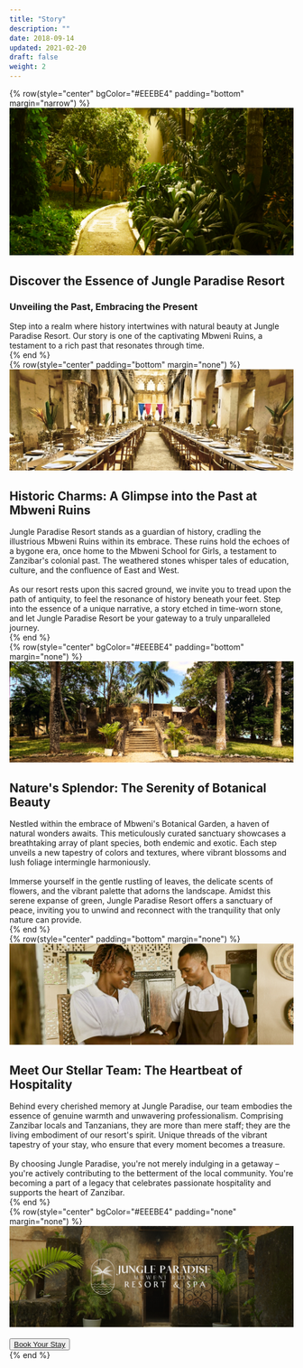 ```yaml
---
title: "Story"
description: ""
date: 2018-09-14
updated: 2021-02-20
draft: false
weight: 2
---
```


<!-- section 1 (header) -->

{% row(style="center" bgColor="#EEEBE4" padding="bottom" margin="narrow") %}

<div class="container mx-auto">

![Image](./img/story_header.png#mx-auto)

## Discover the Essence of Jungle Paradise Resort

### Unveiling the Past, Embracing the Present

<p class="max-w-6xl mx-auto">Step into a realm where history intertwines with natural beauty at Jungle Paradise Resort. Our story is one of the captivating Mbweni Ruins, a testament to a rich past that resonates through time.</p>

</div>

{% end %}

<!-- section 2 -->

{% row(style="center" padding="bottom" margin="none") %}

![Image](./img/ruins.jpg#mx-auto)

## Historic Charms: A Glimpse into the Past at Mbweni Ruins

<p class="max-w-6xl mx-auto">Jungle Paradise Resort stands as a guardian of history, cradling the illustrious Mbweni Ruins within its embrace. These ruins hold the echoes of a bygone era, once home to the Mbweni School for Girls, a testament to Zanzibar's colonial past. The weathered stones whisper tales of education, culture, and the confluence of East and West.<br><br>
As our resort rests upon this sacred ground, we invite you to tread upon the path of antiquity, to feel the resonance of history beneath your feet. Step into the essence of a unique narrative, a story etched in time-worn stone, and let Jungle Paradise Resort be your gateway to a truly unparalleled journey.

</p>

{% end %}

<!-- section 3 -->

{% row(style="center" bgColor="#EEEBE4" padding="bottom" margin="none") %}

![Image](./img/botanicalgarden.jpg#mx-auto)

## Nature's Splendor: The Serenity of Botanical Beauty

<p class="max-w-6xl mx-auto">Nestled within the embrace of Mbweni's Botanical Garden, a haven of natural wonders awaits. This meticulously curated sanctuary showcases a breathtaking array of plant species, both endemic and exotic. Each step unveils a new tapestry of colors and textures, where vibrant blossoms and lush foliage intermingle harmoniously. <br><br>
Immerse yourself in the gentle rustling of leaves, the delicate scents of flowers, and the vibrant palette that adorns the landscape. Amidst this serene expanse of green, Jungle Paradise Resort offers a sanctuary of peace, inviting you to unwind and reconnect with the tranquility that only nature can provide.
</p>

{% end %}

<!-- section 4 -->

{% row(style="center" padding="bottom" margin="none") %}

![Image](./img/staff.jpg#mx-auto)

## Meet Our Stellar Team: The Heartbeat of Hospitality

<p class="max-w-6xl mx-auto">Behind every cherished memory at Jungle Paradise, our team embodies the essence of genuine warmth and unwavering professionalism. Comprising Zanzibar locals and Tanzanians, they are more than mere staff; they are the living embodiment of our resort's spirit.  Unique threads of the vibrant tapestry of your stay, who ensure that every moment becomes a treasure.<br><br>
By choosing Jungle Paradise, you're not merely indulging in a getaway – you're actively contributing to the betterment of the local community. You're becoming a part of a legacy that celebrates passionate hospitality and supports the heart of Zanzibar.
</p>

{% end %}

<!-- section 5 -->

{% row(style="center" bgColor="#EEEBE4" padding="none" margin="none") %}

![Image](./img/story_bottom.jpg#mx-auto)

<br>

<button class="mb-8"><a class="" href="mailto:info@jungleparadise.tf" target="_blank">Book Your Stay</a></button>

{% end %}

<style>
  .myColor{

  background-color:#EEEBE4; 
}

p{

    margin: 0px;

}

</style> 
